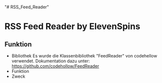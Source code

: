 "# RSS_Feed_Reader" 

# RSS Feed Reader by ElevenSpins

## Funktion

* Bibliothek
Es wurde die Klassenbibliothek "FeedReader" von codehellow verwendet.
Dokumentation dazu unter: https://github.com/codehollow/FeedReader 
* Funktion
* Zweck